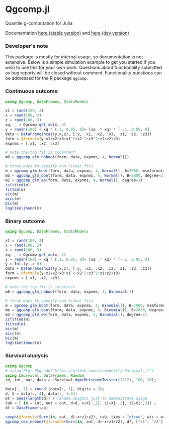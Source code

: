 # Qgcomp.jl
Quantile g-computation for Julia

Documentation [here (stable version)](https://alexpkeil1.github.io/Qgcomp.jl/stable/)
and [here (dev version)](https://alexpkeil1.github.io/Qgcomp.jl/dev/)

### Developer's note
This package is mostly for internal usage, so documentation is not extensive. Below is a simple simulation example to get you started if you wish to use this for your own work. Questions about functionality submitted as bug reports will be closed without comment. Functionality questions can be addressed for the R package `qgcomp`.

### Continuous outcome
```julia
using Qgcomp, DataFrames, StatsModels

x1 = rand(100, 3)
x = rand(100, 3)
z = rand(100, 3)
xq, _ = Qgcomp.get_xq(x, 4)
y = randn(100) + xq * [.1, 0.05, 0]+ (xq .* xq) * [-.1, 0.05, 0]
data = DataFrame(hcat(y,x,z), [:y, :x1, :x2, :x3, :z1, :z2, :z3])
form = @formula(y~x1+x2+x3+x1^2+x2^2+x3^2+z1+z2+z3)
expnms = [:x1, :x2, :x3]

# note the top fit is incorrect
m0 = qgcomp_glm_noboot(form, data, expnms, 4, Normal())

# three ways to specify non-linear fits
m = qgcomp_glm_boot(form, data, expnms, 4, Normal(), B=2000, msmformula=@formula(y~mixture+mixture^2))
mb = qgcomp_glm_boot(form, data, expnms, 4, Normal(), B=2000, degree=2)
m2 = qgcomp_glm_ee(form, data, expnms, 4, Normal(), degree=2)
isfitted(m)
fitted(m)
aic(m)
aicc(m)
bic(m)
loglikelihood(m)
```

### Binary outcome
```julia
using Qgcomp, DataFrames, StatsModels

x1 = rand(100, 3)
x = rand(100, 3)
z = rand(100, 3)
xq, _ = Qgcomp.get_xq(x, 4)
y = randn(100) + xq * [.1, 0.05, 0]+ (xq .* xq) * [-.1, 0.05, 0]
y = Int.(y .> 0)
data = DataFrame(hcat(y,x,z), [:y, :x1, :x2, :x3, :z1, :z2, :z3])
form = @formula(y~x1+x2+x3+x1^2+x2^2+x3^2+z1+z2+z3)
expnms = [:x1, :x2, :x3]

# note the top fit is incorrect
m0 = qgcomp_glm_noboot(form, data, expnms, 4, Binomial())

# three ways to specify non-linear fits
m = qgcomp_glm_boot(form, data, expnms, 4, Binomial(), B=2000, msmformula=@formula(y~mixture+mixture^2))
mb = qgcomp_glm_boot(form, data, expnms, 4, Binomial(), B=2000, degree=2)
m2 = qgcomp_glm_ee(form, data, expnms, 4, Binomial(), degree=2)
isfitted(m)
fitted(m)
aic(m)
aicc(m)
bic(m)
loglikelihood(m)
```

### Survival analysis
```julia
using Qgcomp
# using Pkg; Pkg.add("https://github.com/alexpkeil1/LSurvival.jl")
using LSurvival, DataFrames, Random
id, int, out, data = LSurvival.dgm(MersenneTwister(1212), 100, 20);

data[:, 1] = round.(data[:, 1], digits = 3);
d, X = data[:, 4], data[:, 1:3];
wt = ones(length(d)) # random weights just to demonstrate usage
tab = ( in = int, out = out, d=d, x=X[:,1], z1=X[:,2], z2=X[:,3]) ;
df = DataFrame(tab)

coxph(@formula(Surv(in, out, d)~x+z1+z2), tab, ties = "efron", wts = wt) |> display
qgcomp_cox_noboot(@formula(Surv(in, out, d)~x+z1+z2), df, ["z1", "z2"], 4) |> display
```
